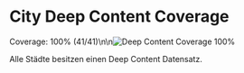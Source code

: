 # City Deep Content Coverage

Coverage: 100% (41/41)\n\n![Deep Content Coverage 100%](https://img.shields.io/badge/deep--content-100%25-green)

Alle Städte besitzen einen Deep Content Datensatz.
